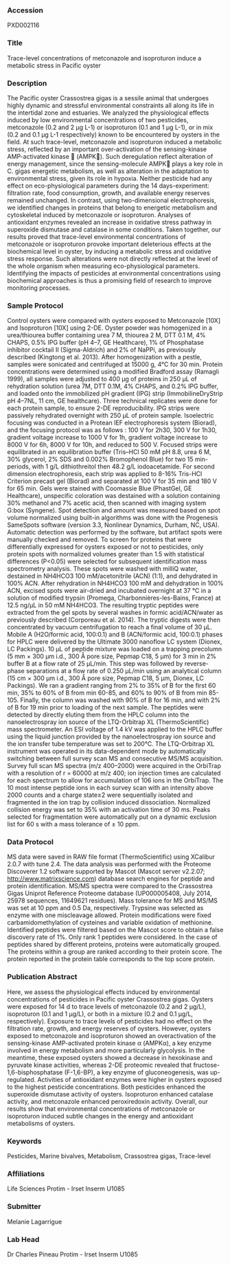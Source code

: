 ### Accession
PXD002116

### Title
Trace-level concentrations of metconazole and isoproturon induce a metabolic stress in Pacific oyster

### Description
The Pacific oyster Crassostrea gigas is a sessile animal that undergoes highly dynamic and stressful environmental constraints all along its life in the intertidal zone and estuaries. We analyzed the physiological effects induced by low environmental concentrations of two pesticides, metconazole (0.2 and 2 µg L-1) or isoproturon (0.1 and 1 µg L-1), or in mix (0.2 and 0.1 µg L-1 respectively) known to be encountered by oysters in the field. At such trace-level, metconazole and isoproturon induced a metabolic stress, reflected by an important over-activation of the sensing-kinase AMP-activated kinase  (AMPK). Such deregulation reflect alteration of energy management, since the sensing-molecule AMPK plays a key role in C. gigas energetic metabolism, as well as alteration in the adaptation to environmental stress, given its role in hypoxia. Neither pesticide had any effect on eco-physiological parameters during the 14 days-experiment: filtration rate, food consumption, growth, and available energy reserves remained unchanged. In contrast, using two-dimensional electrophoresis, we identified changes in proteins that belong to energetic metabolism and cytoskeletal induced by metconazole or isoproturon. Analyses of antioxidant enzymes revealed an increase in oxidative stress pathway in superoxide dismutase and catalase in some conditions. Taken together, our results proved that trace-level environmental concentrations of metconazole or isoproturon provoke important deleterious effects at the biochemical level in oyster, by inducing a metabolic stress and oxidative stress response. Such alterations were not directly reflected at the level of the whole organism when measuring eco-physiological parameters. Identifying the impacts of pesticides at environmental concentrations using biochemical approaches is thus a promising field of research to improve monitoring processes.

### Sample Protocol
Control oysters were compared with oysters exposed to Metconazole [10X] and Isoproturon [10X] using 2-DE. Oyster powder was homogenized in a urea/thiourea buffer containing urea 7 M, thiourea 2 M, DTT 0.1 M, 4% CHAPS, 0.5% IPG buffer (pH 4–7, GE Healthcare), 1% of Phosphatase inhibitor cocktail II (Sigma-Aldrich) and 2% of NaPPi, as previously described (Kingtong et al. 2013). After homogenization with a pestle, samples were sonicated and centrifuged at 15000 g, 4°C for 30 min. Protein concentrations were determined using a modified Bradford assay (Ramagli 1999), all samples were adjusted to 400 μg of proteins in 250 μL of rehydration solution (urea 7M, DTT 0.1M, 4% CHAPS, and 0.2% IPG buffer, and loaded onto the immobilized pH gradient (IPG) strip (ImmobilineDryStrip pH 4–7NL, 11 cm, GE healthcare). Three technical replicates were done for each protein sample, to ensure 2-DE reproducibility. IPG strips were passively rehydrated overnight with 250 µL of protein sample. Isoelectric focusing was conducted in a Protean IEF electrophoresis system (Biorad), and the focusing protocol was as follows : 100 V for 2h30, 300 V for 1h30, gradient voltage increase to 1000 V for 1h, gradient voltage increase to 8000 V for 6h, 8000 V for 10h, and reduced to 500 V. Focused strips were equilibrated in an equilibration buffer (Tris–HCl 50 mM pH 8.8, urea 6 M, 30% glycerol, 2% SDS and 0.002% Bromophenol Blue) for two 15 min-periods, with 1 g/L dithiothreitol then 48.2 g/L iodoacetamide. For second dimension electrophoresis, each strip was applied to 8-16% Tris-HCl Criterion precast gel (Biorad) and separated at 100 V for 35 min and 180 V for 65 min. Gels were stained with Coomassie Blue (PhastGel, GE Healthcare), unspecific coloration was destained with a solution containing 30% methanol and 7% acetic acid, then scanned with imaging system G:box (Syngene). Spot detection and amount was measured based on spot volume normalized using built-in algorithms was done with the Progenesis SameSpots software (version 3.3, Nonlinear Dynamics, Durham, NC, USA). Automatic detection was performed by the software, but artifact spots were manually checked and removed. To screen for proteins that were differentially expressed for oysters exposed or not to pesticides, only protein spots with normalized volumes greater than 1.5 with statistical differences (P<0.05) were selected for subsequent identification mass spectrometry analysis. These spots were washed with milliQ water, destained in NH4HCO3 100 mM/acetonitrile (ACN) (1:1), and dehydrated in 100% ACN. After rehydration in NH4HCO3 100 mM and dehydration in 100% ACN, excised spots were air-dried and incubated overnight at 37 °C in a solution of modified trypsin (Promega, Charbonnières-les-Bains, France) at 12.5 ng/μL in 50 mM NH4HCO3. The resulting tryptic peptides were extracted from the gel spots by several washes in formic acid/ACN/water as previously described (Corporeau et al. 2014). The tryptic digests were then concentrated by vacuum centrifugation to reach a final volume of 30 μL. Mobile A (H2O/formic acid, 100:0.1) and B (ACN/formic acid, 100:0.1) phases for HPLC were delivered by the Ultimate 3000 nanoflow LC system (Dionex, LC Packings). 10 µL of peptide mixture was loaded on a trapping precolumn (5 mm × 300 μm i.d., 300 Å pore size, Pepmap C18, 5 μm) for 3 min in 2% buffer B at a flow rate of 25 µL/min. This step was followed by reverse-phase separations at a flow rate of 0.250 µL/min using an analytical column (15 cm × 300 μm i.d., 300 Å pore size, Pepmap C18, 5 μm, Dionex, LC Packings). We ran a gradient ranging from 2% to 35% of B for the first 60 min, 35% to 60% of B from min 60-85, and 60% to 90% of B from min 85-105. Finally, the column was washed with 90% of B for 16 min, and with 2% of B for 19 min prior to loading of the next sample. The peptides were detected by directly eluting them from the HPLC column into the nanoelectrospray ion source of the LTQ-Orbitrap XL (ThermoScientific) mass spectrometer. An ESI voltage of 1.4 kV was applied to the HPLC buffer using the liquid junction provided by the nanoelectrospray ion source and the ion transfer tube temperature was set to 200°C. The LTQ-Orbitrap XL instrument was operated in its data-dependent mode by automatically switching between full survey scan MS and consecutive MS/MS acquisition. Survey full scan MS spectra (m/z 400–2000) were acquired in the OrbiTrap with a resolution of r = 60000 at m/z 400; ion injection times are calculated for each spectrum to allow for accumulation of 106 ions in the OrbiTrap. The 10 most intense peptide ions in each survey scan with an intensity above 2000 counts and a charge state≥2 were sequentially isolated and fragmented in the ion trap by collision induced dissociation. Normalized collision energy was set to 35% with an activation time of 30 ms. Peaks selected for fragmentation were automatically put on a dynamic exclusion list for 60 s with a mass tolerance of ± 10 ppm.

### Data Protocol
MS data were saved in RAW file format (ThermoScientific) using XCalibur 2.0.7 with tune 2.4. The data analysis was performed with the Proteome Discoverer 1.2 software supported by Mascot (Mascot server v2.2.07; http://www.matrixscience.com) database search engines for peptide and protein identification. MS/MS spectra were compared to the Crassostrea Gigas Uniprot Reference Proteome database (UP000005408, July 2014, 25978 sequences, 11649621 residues). Mass tolerance for MS and MS/MS was set at 10 ppm and 0.5 Da, respectively. Trypsine was selected as enzyme with one miscleavage allowed. Protein modifications were fixed carbamidomethylation of cysteines and variable oxidation of methionine. Identified peptides were filtered based on the Mascot score to obtain a false discovery rate of 1%. Only rank 1 peptides were considered. In the case of peptides shared by different proteins, proteins were automatically grouped. The proteins within a group are ranked according to their protein score. The protein reported in the protein table corresponds to the top score protein.

### Publication Abstract
Here, we assess the physiological effects induced by environmental concentrations of pesticides in Pacific oyster Crassostrea gigas. Oysters were exposed for 14 d to trace levels of metconazole (0.2 and 2 &#x3bc;g/L), isoproturon (0.1 and 1 &#x3bc;g/L), or both in a mixture (0.2 and 0.1 &#x3bc;g/L, respectively). Exposure to trace levels of pesticides had no effect on the filtration rate, growth, and energy reserves of oysters. However, oysters exposed to metconazole and isoproturon showed an overactivation of the sensing-kinase AMP-activated protein kinase &#x3b1; (AMPK&#x3b1;), a key enzyme involved in energy metabolism and more particularly glycolysis. In the meantime, these exposed oysters showed a decrease in hexokinase and pyruvate kinase activities, whereas 2-DE proteomic revealed that fructose-1,6-bisphosphatase (F-1,6-BP), a key enzyme of gluconeogenesis, was up-regulated. Activities of antioxidant enzymes were higher in oysters exposed to the highest pesticide concentrations. Both pesticides enhanced the superoxide dismutase activity of oysters. Isoproturon enhanced catalase activity, and metconazole enhanced peroxiredoxin activity. Overall, our results show that environmental concentrations of metconazole or isoproturon induced subtle changes in the energy and antioxidant metabolisms of oysters.

### Keywords
Pesticides, Marine bivalves, Metabolism, Crassostrea gigas, Trace-level

### Affiliations
Life Sciences
Protim - Irset Inserm U1085

### Submitter
Melanie Lagarrigue

### Lab Head
Dr Charles Pineau
Protim - Irset Inserm U1085


